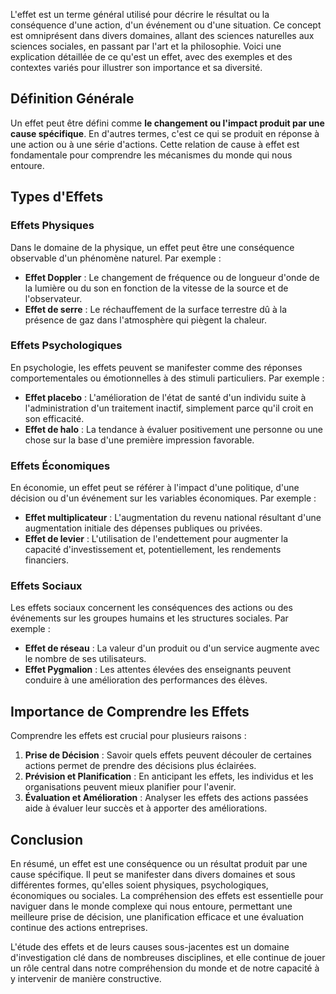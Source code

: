 L'effet est un terme général utilisé pour décrire le résultat ou la conséquence d'une action, d'un événement ou d'une situation. Ce concept est omniprésent dans divers domaines, allant des sciences naturelles aux sciences sociales, en passant par l'art et la philosophie. Voici une explication détaillée de ce qu'est un effet, avec des exemples et des contextes variés pour illustrer son importance et sa diversité.

## Définition Générale

Un effet peut être défini comme **le changement ou l'impact produit par une cause spécifique**. En d'autres termes, c'est ce qui se produit en réponse à une action ou à une série d'actions. Cette relation de cause à effet est fondamentale pour comprendre les mécanismes du monde qui nous entoure.

## Types d'Effets

### Effets Physiques

Dans le domaine de la physique, un effet peut être une conséquence observable d'un phénomène naturel. Par exemple :

- **Effet Doppler** : Le changement de fréquence ou de longueur d'onde de la lumière ou du son en fonction de la vitesse de la source et de l'observateur.
- **Effet de serre** : Le réchauffement de la surface terrestre dû à la présence de gaz dans l'atmosphère qui piègent la chaleur.

### Effets Psychologiques

En psychologie, les effets peuvent se manifester comme des réponses comportementales ou émotionnelles à des stimuli particuliers. Par exemple :

- **Effet placebo** : L'amélioration de l'état de santé d'un individu suite à l'administration d'un traitement inactif, simplement parce qu'il croit en son efficacité.
- **Effet de halo** : La tendance à évaluer positivement une personne ou une chose sur la base d'une première impression favorable.

### Effets Économiques

En économie, un effet peut se référer à l'impact d'une politique, d'une décision ou d'un événement sur les variables économiques. Par exemple :

- **Effet multiplicateur** : L'augmentation du revenu national résultant d'une augmentation initiale des dépenses publiques ou privées.
- **Effet de levier** : L'utilisation de l'endettement pour augmenter la capacité d'investissement et, potentiellement, les rendements financiers.

### Effets Sociaux

Les effets sociaux concernent les conséquences des actions ou des événements sur les groupes humains et les structures sociales. Par exemple :

- **Effet de réseau** : La valeur d'un produit ou d'un service augmente avec le nombre de ses utilisateurs.
- **Effet Pygmalion** : Les attentes élevées des enseignants peuvent conduire à une amélioration des performances des élèves.

## Importance de Comprendre les Effets

Comprendre les effets est crucial pour plusieurs raisons :

1. **Prise de Décision** : Savoir quels effets peuvent découler de certaines actions permet de prendre des décisions plus éclairées.
2. **Prévision et Planification** : En anticipant les effets, les individus et les organisations peuvent mieux planifier pour l'avenir.
3. **Évaluation et Amélioration** : Analyser les effets des actions passées aide à évaluer leur succès et à apporter des améliorations.

## Conclusion

En résumé, un effet est une conséquence ou un résultat produit par une cause spécifique. Il peut se manifester dans divers domaines et sous différentes formes, qu'elles soient physiques, psychologiques, économiques ou sociales. La compréhension des effets est essentielle pour naviguer dans le monde complexe qui nous entoure, permettant une meilleure prise de décision, une planification efficace et une évaluation continue des actions entreprises.

L'étude des effets et de leurs causes sous-jacentes est un domaine d'investigation clé dans de nombreuses disciplines, et elle continue de jouer un rôle central dans notre compréhension du monde et de notre capacité à y intervenir de manière constructive.